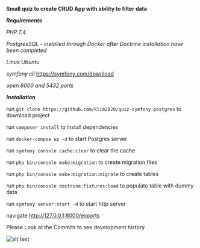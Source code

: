 **Small quiz to create CRUD App with ability to filter data**


***Requirements***


*PHP 7.4*

*PostgresSQL - installed through Docker after Doctrine installation have been completed*

*Linux Ubuntu*

*symfony cli* https://symfony.com/download

*open 8000 and 5432 ports*

***Installation***


run `git clone https://github.com/klim2020/quiz-symfony-postgres` to download project

run `composer install`  to install  dependencies

run `docker-compse up -d` to start Postgres server

run  `symfony console cache:clear` to clear the cache

run `php bin/console make:migration`  to create migration files

run `php bin/console make:migration:migrate`  to create tables

run `php bin/console doctrine:fixtures:load` to populate table with dummy data

run `symfony server:start -d` to start http server


navigate http://127.0.0.1:8000/exports 

Please Look at the Commits to see development history

![alt text](https://i.imgur.com/zvRhBci.png)
